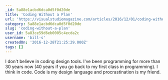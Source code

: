 ```yaml
---
_id: 5a88e1acbd6dca0d5f0d20de
title: 'Coding Without a Plan'
url: 'https://visualstudiomagazine.com/articles/2016/12/01/coding-without-a-plan.aspx'
category: 5a88e1acbd6dca0d5f0d20de
slug: 'coding-without-a-plan'
user_id: 5a83ce59d6eb0005c4ecda2c
username: 'bill-s'
createdOn: '2016-12-28T21:25:29.000Z'
tags: []
---
```


I don't believe in coding design tools. I've been programming for more than 30 years now (40 years if you go back to my first class in programming). I think in code. Code is my design language and procrastination is my friend.
